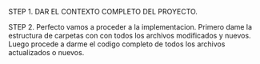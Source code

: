 
STEP 1.
    DAR EL CONTEXTO COMPLETO DEL PROYECTO.

STEP 2.
    Perfecto vamos a proceder a la implementacion. Primero dame la estructura de carpetas con con todos los archivos modificados y nuevos. Luego procede a darme el codigo completo de todos los archivos actualizados o nuevos.